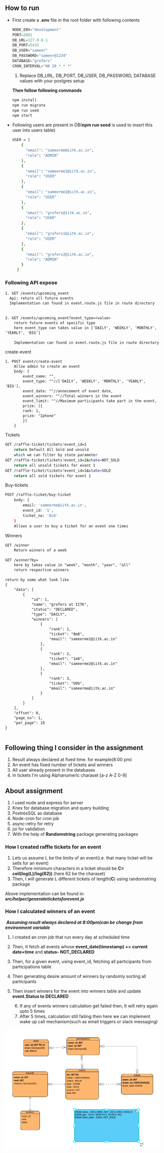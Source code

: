 ## How to run

* First create a **.env** file in the root folder with following contents

  ```javascript
  NODE_ENV="development"
  PORT=3001
  DB_URL=127.0.0.1
  DB_PORT=5432
  DB_USER="sameer"
  DB_PASSWORD="sameer@1234"
  DATABASE="grofers"
  CRON_INTERVAL="00 20 * * *"
  ```

  1. Replace DB_URL, DB_PORT, DB_USER, DB_PASSWORD, DATABASE values with your postgres setup

  **Then follow following commands**

  ```bash
  npm install
  npm run migrate
  npm run seed
  npm start
  ```

* Following users are present in DB(**npm run seed** is used to insert this user into users table)

  ```bash
  USER = [
      {
        "email": "sameerme@iitk.ac.in",
        "role": "ADMIN"
      },
      {
        "email": "sameerme1@iitk.ac.in",
        "role": "USER"
      },
      {
        "email": "sameerme2@iitk.ac.in",
        "role": "USER"
      },
      {
        "email": "grofers@iitk.ac.in",
        "role": "USER"
      },
      {
        "email": "grofers1@iitk.ac.in",
        "role": "USER"
      },
      {
        "email": "grofers2@iitk.ac.in",
        "role": "ADMIN"
      }
    ]
  ```



### Following API expose

```bas
1. GET /events/upcoming_event
  Api: return all future events
  Implementation can found in event.route.js file in route directory
  

2. GET /events/upcoming_event?event_type=<value>
	return future events of specific type
	here event_type can takes value in ['DAILY', 'WEEKLY', 'MONTHLY', 'YEARLY', 'BIG']
	
	Implementation can found in event.route.js file in route directory
```



create-event

```bas
1. POST event/create-event
	Allow admin to create an event
	body: {
		event_name: "",
		event_type: ""//['DAILY', 'WEEKLY', 'MONTHLY', 'YEARLY', 'BIG'],
		event_date: ""//annocement of event date,
		event_winners: ""//Total winners in the event
		event_limit: ""//Maximum participants take part in the event,
		prize: [{
		rank: 1,
		prize: "Iphone"
		}]
	}
```

Tickets

```bash
GET /raffle-ticket/tickets?event_id=1
	return Default All Sold and unsold
	which we can filter by state parameter
GET /raffle-ticket/tickets?event_id=1&state=NOT_SOLD
	return all unsold tickets for event 1
GET /raffle-ticket/tickets?event_id=1&state=SOLD
	return all sold tickets for event 1
```



Buy-tickets

```bash
POST /raffle-ticket/buy-ticket
	body: {
		email: 'sameerme@iitk.ac.in',
		event_id: '1',
		ticket_no: '0c8'
	}
	Allows a user to buy a ticket for an event one times 
```



Winners

```
GET /winner
	Return winners of a week
	
GET /winner?by=
	here by takes value in "week", "month", "year", "all"
	return respective winners
	
return by some what look like
{
    "data": [
        {
            "id": 1,
            "name": "grofers at IITK",
            "status": "DECLARED",
            "type": "DAILY",
            "winners": [
                {
                    "rank": 1,
                    "ticket": "0m8",
                    "email": "sameerme1@iitk.ac.in"
                },
                {
                    "rank": 2,
                    "ticket": "1m8",
                    "email": "sameerme2@iitk.ac.in"
                },
                {
                    "rank": 3,
                    "ticket": "U9b",
                    "email": "sameerme@iitk.ac.in"
                }
            ]
        }
    ],
    "offset": 0,
    "page_no": 1,
    "per_page": 10
}
	
```



## Following thing I consider in the assignment

1. Result always declared at fixed time. for example(8:00 pm)
2. An event has fixed number of tickets and winners
3. All user already present in the databases
4. In tickets I'm using Alphanumeric charaset [a-z A-Z 0-9]





## About assignment

1. I used node and express for server
2. Knex for database migration and query building
3. PostresSQL as database
4. Node-cron for cron job
5. async-retry for retry
6. joi for validation
7. With the help of **Randomstring** package generating packages



### How I created raffle tickets for an event

1. Lets us assume L be the limits of an event(i.e. that many ticket will be sells for an event)
2. Therefore minimum characters in a ticket should be **C=** **ceil(log(L)/log(62))** (here 62 be the charaset)
3. Then, I will generate L different tickets of length(**C**) using randomstring package

Above implementation can be found in: ***src/helper/generateticketsforevent.js***



### How I calculated winners of an event

​	***Assuming result always declared at 8:00pm(can be change from environment variable***

1. I created an cron job that run every day at scheduled time
2. Then, It fetch all events whose **event_date(timestamp) <= current date+time** and **status- NOT_DECLARED**
3. Then, for a given event, using event_id, fetching all participants from participations table
4. Then generating desire amount of winners by randomly sorting all participants
5. Then insert winners for the event into winners table and update **event.Status to DECLARED**

 	6. If any of events winners calculation get failed then, It will retry again upto 5 times
 	7. After 5 times, calculation still failing then here we can implement wake up call mechanism(such as email triggers or slack messaging)





![ER diagram](resource/overview.png)




